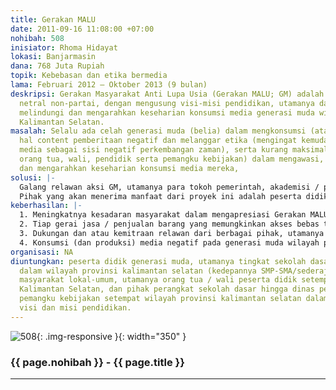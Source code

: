 ```yaml
---
title: Gerakan MALU
date: 2011-09-16 11:08:00 +07:00
nohibah: 508
inisiator: Rhoma Hidayat
lokasi: Banjarmasin
dana: 768 Juta Rupiah
topik: Kebebasan dan etika bermedia
lama: Februari 2012 – Oktober 2013 (9 bulan)
deskripsi: Gerakan Masyarakat Anti Lupa Usia (Gerakan MALU; GM) adalah gerakan non-profit,
  netral non-partai, dengan mengusung visi-misi pendidikan, utamanya dalam mengawasi,
  melindungi dan mengarahkan keseharian konsumsi media generasi muda wilayah provinsi
  Kalimantan Selatan.
masalah: Selalu ada celah generasi muda (belia) dalam mengkonsumsi (atau malah memproduksi)
  hal content pemberitaan negatif dan melanggar etika (mengingat kemudahan akses berbagai
  media sebagai sisi negatif perkembangan zaman), serta kurang maksimalnya kita (selaku
  orang tua, wali, pendidik serta pemangku kebijakan) dalam mengawasi, melindungi
  dan mengarahkan keseharian konsumsi media mereka,
solusi: |-
  Galang relawan aksi GM, utamanya para tokoh pemerintah, akademisi / pendidik, dll yang berdedikasi tinggi dan peduli pada pendidikan (konsumsi media) generasi muda. Sempurnakan masterplan GM, annual meeting, pemantapan relawan, perencanaan event triwulan, bulanan, atau mingguan jika memungkinkan. Galang aksi Gerakan MALU secara bertahap dengan event berupa Pendidikan dan Latihan singkat pendidik sekolah dasar, dan atau penyuluhan langsung ke daerah dengan pendekatan tertentu. Sejalan dengan itu, booming memasyarakatkan aksi gerakan MALU lewat berbagai media cetak-elektronik wilayah setempat.
  Pihak yang akan menerima manfaat dari proyek ini adalah peserta didik generasi muda, utamanya tingkat sekolah dasar secara bertahap dalam wilayah provinsi kalimantan selatan (kedepannya SMP-SMA/sederajat), pihak masyarakat lokal-umum, utamanya orang tua / wali peserta didik setempat wilayah Kalimantan Selatan, dan pihak perangkat sekolah dasar hingga dinas pendidikan dan pemangku kebijakan setempat wilayah provinsi kalimantan selatan dalam usaha pemenuhan visi dan misi pendidikan.
keberhasilan: |-
  1. Meningkatnya kesadaran masyarakat dalam mengapresiasi Gerakan MALU (bisa berupa survey, dll),
  2. Tiap gerai jasa / penjualan barang yang memungkinkan akses bebas terhadap media (negatif), contoh warung internet (warnet), toko ponsel, radio-televisi lokal/daerah dll dalam wilayah setempat turut mendukung Gerakan MALU,
  3. Dukungan dan atau kemitraan relawan dari berbagai pihak, utamanya dari para tokoh perangkat pendidik (guru), dinas pendidikan, akademisi, pemangku kebijakan, dll yang makin meningkat,
  4. Konsumsi (dan produksi) media negatif pada generasi muda wilayah provinsi kalsel menurun.
organisasi: NA
diuntungkan: peserta didik generasi muda, utamanya tingkat sekolah dasar secara bertahap
  dalam wilayah provinsi kalimantan selatan (kedepannya SMP-SMA/sederajat), pihak
  masyarakat lokal-umum, utamanya orang tua / wali peserta didik setempat wilayah
  Kalimantan Selatan, dan pihak perangkat sekolah dasar hingga dinas pendidikan dan
  pemangku kebijakan setempat wilayah provinsi kalimantan selatan dalam usaha pemenuhan
  visi dan misi pendidikan.
---
```


![508](/static/img/hibahcmb/508.png){: .img-responsive }{: width="350" }

### {{ page.nohibah }} - {{ page.title }}

---
